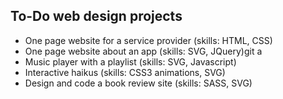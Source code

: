 ## To-Do web design projects

- One page website for a service provider (skills: HTML, CSS)
- One page website about an app (skills: SVG, JQuery)git a
- Music player with a playlist (skills: SVG, Javascript)
- Interactive haikus (skills: CSS3 animations, SVG)
- Design and code a book review site (skills: SASS, SVG)
